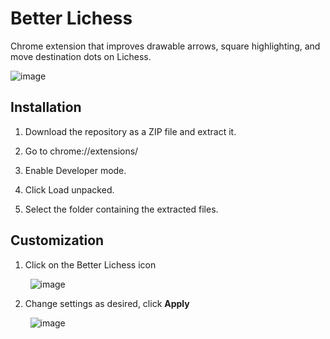 # Better Lichess
Chrome extension that improves drawable arrows, square highlighting, and move destination dots on Lichess.

![image](https://github.com/user-attachments/assets/72f644a9-6903-4355-b6c4-72f4132a8f57)


## Installation
1. Download the repository as a ZIP file and extract it.

2. Go to chrome://extensions/

3. Enable Developer mode.

4. Click Load unpacked.

5. Select the folder containing the extracted files.

## Customization

1. Click on the Better Lichess icon

&nbsp;&nbsp;&nbsp;&nbsp;&nbsp;&nbsp;&nbsp; ![image](https://github.com/user-attachments/assets/51ccb77a-1c3e-4c3d-9a87-2b92d7495363)


2. Change settings as desired, click **Apply**

&nbsp;&nbsp;&nbsp;&nbsp;&nbsp;&nbsp;&nbsp; ![image](https://github.com/user-attachments/assets/9ccf3bbb-bfb4-48d6-803c-540c625ddf05)




